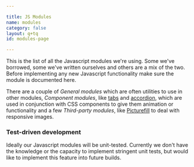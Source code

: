 ```yaml
---

title: JS Modules
name: modules
category: false
layout: q+tq
id: modules-page

---
```


<p class="lead">This is the list of all the Javascript modules we're using. Some we've borrowed, some we've written ourselves and others are a mix of the two. Before implementing any new Javascript functionality make sure the module is documented here.</p>

There are a couple of _General modules_ which are often utilities to use in other modules, _Component modules_, like [tabs](tabs.html) and [accordion](accordion.html), which are used in conjunction with CSS components to give them animation or functionality and a few _Third-party modules_, like [Picturefill](#) to deal with responsive images.

### Test-driven development

Ideally our Javascript modules will be unit-tested. Currently we don't have the knowledge or the capacity to implement stringent unit tests, but would like to implement this feature into future builds.